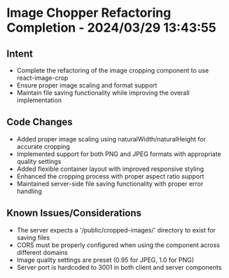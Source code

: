 # Image Chopper Refactoring Completion - 2024/03/29 13:43:55

## Intent
- Complete the refactoring of the image cropping component to use react-image-crop
- Ensure proper image scaling and format support
- Maintain file saving functionality while improving the overall implementation

## Code Changes
- Added proper image scaling using naturalWidth/naturalHeight for accurate cropping
- Implemented support for both PNG and JPEG formats with appropriate quality settings
- Added flexible container layout with improved responsive styling
- Enhanced the cropping process with proper aspect ratio support
- Maintained server-side file saving functionality with proper error handling

## Known Issues/Considerations
- The server expects a '/public/cropped-images/' directory to exist for saving files
- CORS must be properly configured when using the component across different domains
- Image quality settings are preset (0.95 for JPEG, 1.0 for PNG)
- Server port is hardcoded to 3001 in both client and server components
